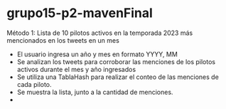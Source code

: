 # grupo15-p2-mavenFinal
 
Método 1:
Lista de 10 pilotos activos en la temporada 2023 más mencionados en los tweets en un mes

- El usuario ingresa un año y mes en formato YYYY, MM
- Se analizan los tweets para corroborar las menciones de los pilotos activos durante el mes y año ingresados
- Se utiliza una TablaHash para realizar el conteo de las menciones de cada piloto.
- Se muestra la lista, junto a la cantidad de menciones.
- 